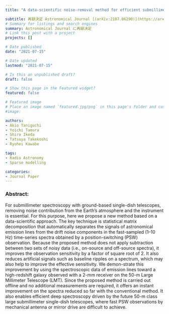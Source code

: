 ```yaml
---
title: "A data-scientific noise-removal method for efficient submillimeter spectroscopy with single-dish telescopes"

subtitle: 再録決定 Astronomical Journal [(arXiv:2107.06290)](https://arxiv.org/abs/2107.06290)
# Summary for listings and search engines
summary: Astronomical Journal に再録決定
# Link this post with a project
projects: []

# Date published
date: "2021-07-15"

# Date updated
lastmod: "2021-07-15"

# Is this an unpublished draft?
draft: false

# Show this page in the Featured widget?
featured: false

# Featured image
# Place an image named `featured.jpg/png` in this page's folder and customize its options here.
#image:

authors:
- Akio Taniguchi
- Yoichi Tamura
- Shiro Ikeda
- Tatsuya Takekoshi
- Ryohei Kawabe

tags:
- Radio Astronomy
- Sparse modelling

categories:
- Journal Paper
---
```


### Abstract:

For submillimeter spectroscopy with ground-based single-dish telescopes, removing noise contribution from the Earth’s atmosphere and the instrument is essential. For this purpose, here we propose a new method based on a data-scientific approach. The key technique is statistical matrix decomposition that automatically separates the signals of astronomical emission lines from the drift noise components in the fast-sampled (1–10 Hz) time-series spectra obtained by a position-switching (PSW) observation. Because the proposed method does not apply subtraction between two sets of noisy data (i.e., on-source and off-source spectra), it improves the observation sensitivity by a factor of square root of 2. It also reduces artificial signals such as baseline ripples on a spectrum, which may also help to improve the effective sensitivity. We demon-strate this improvement by using the spectroscopic data of emission lines toward a high-redshift galaxy observed with a 2-mm receiver on the 50-m Large Millimeter Telescope (LMT). Since the proposed method is carried out offline and no additional measurements are required, it offers an instant improvement on the spectra reduced so far with the conventional method. It also enables efficient deep spectroscopy driven by the future 50-m class large submillimeter single-dish telescopes, where fast PSW observations by mechanical antenna or mirror drive are difficult to achieve.
